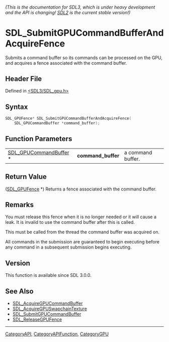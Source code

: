###### (This is the documentation for SDL3, which is under heavy development and the API is changing! [SDL2](https://wiki.libsdl.org/SDL2/) is the current stable version!)
# SDL_SubmitGPUCommandBufferAndAcquireFence

Submits a command buffer so its commands can be processed on the GPU, and acquires a fence associated with the command buffer.

## Header File

Defined in [<SDL3/SDL_gpu.h>](https://github.com/libsdl-org/SDL/blob/main/include/SDL3/SDL_gpu.h)

## Syntax

```c
SDL_GPUFence* SDL_SubmitGPUCommandBufferAndAcquireFence(
    SDL_GPUCommandBuffer *command_buffer);
```

## Function Parameters

|                                                |                    |                   |
| ---------------------------------------------- | ------------------ | ----------------- |
| [SDL_GPUCommandBuffer](SDL_GPUCommandBuffer) * | **command_buffer** | a command buffer. |

## Return Value

([SDL_GPUFence](SDL_GPUFence) *) Returns a fence associated with the
command buffer.

## Remarks

You must release this fence when it is no longer needed or it will cause a
leak. It is invalid to use the command buffer after this is called.

This must be called from the thread the command buffer was acquired on.

All commands in the submission are guaranteed to begin executing before any
command in a subsequent submission begins executing.

## Version

This function is available since SDL 3.0.0.

## See Also

- [SDL_AcquireGPUCommandBuffer](SDL_AcquireGPUCommandBuffer)
- [SDL_AcquireGPUSwapchainTexture](SDL_AcquireGPUSwapchainTexture)
- [SDL_SubmitGPUCommandBuffer](SDL_SubmitGPUCommandBuffer)
- [SDL_ReleaseGPUFence](SDL_ReleaseGPUFence)

----
[CategoryAPI](CategoryAPI), [CategoryAPIFunction](CategoryAPIFunction), [CategoryGPU](CategoryGPU)

